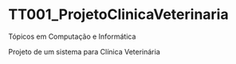 # TT001_ProjetoClinicaVeterinaria
Tópicos em Computação e Informática


Projeto de um sistema para Clínica Veterinária
